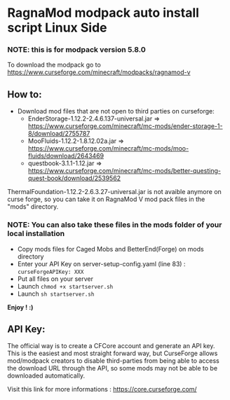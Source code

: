 # RagnaMod modpack auto install script Linux Side

### NOTE: this is for modpack version 5.8.0

To download the modpack go to https://www.curseforge.com/minecraft/modpacks/ragnamod-v

## How to:

- Download mod files that are not open to third parties on curseforge:
  * EnderStorage-1.12.2-2.4.6.137-universal.jar => https://www.curseforge.com/minecraft/mc-mods/ender-storage-1-8/download/2755787
  * MooFluids-1.12.2-1.8.12.02a.jar => https://www.curseforge.com/minecraft/mc-mods/moo-fluids/download/2643469
  * questbook-3.1.1-1.12.jar => https://www.curseforge.com/minecraft/mc-mods/better-questing-quest-book/download/2539562

ThermalFoundation-1.12.2-2.6.3.27-universal.jar is not avaible anymore on curse forge, so you can take it on RagnaMod V mod pack files in the "mods" directory.


### NOTE: You can also take these files in the mods folder of your local installation

- Copy mods files for Caged Mobs and BetterEnd(Forge) on mods directory
- Enter your API Key on server-setup-config.yaml (line 83) : `curseForgeAPIKey: XXX`
- Put all files on your server
- Launch `chmod +x startserver.sh`
- Launch `sh startserver.sh`

**Enjoy ! :)**

## API Key:

The official way is to create a CFCore account and generate an API key. This is the easiest and most straight forward way, but CurseForge allows mod/modpack creators to disable third-parties from being able to access the download URL through the API, so some mods may not be able to be downloaded automatically.

Visit this link for more informations : https://core.curseforge.com/
